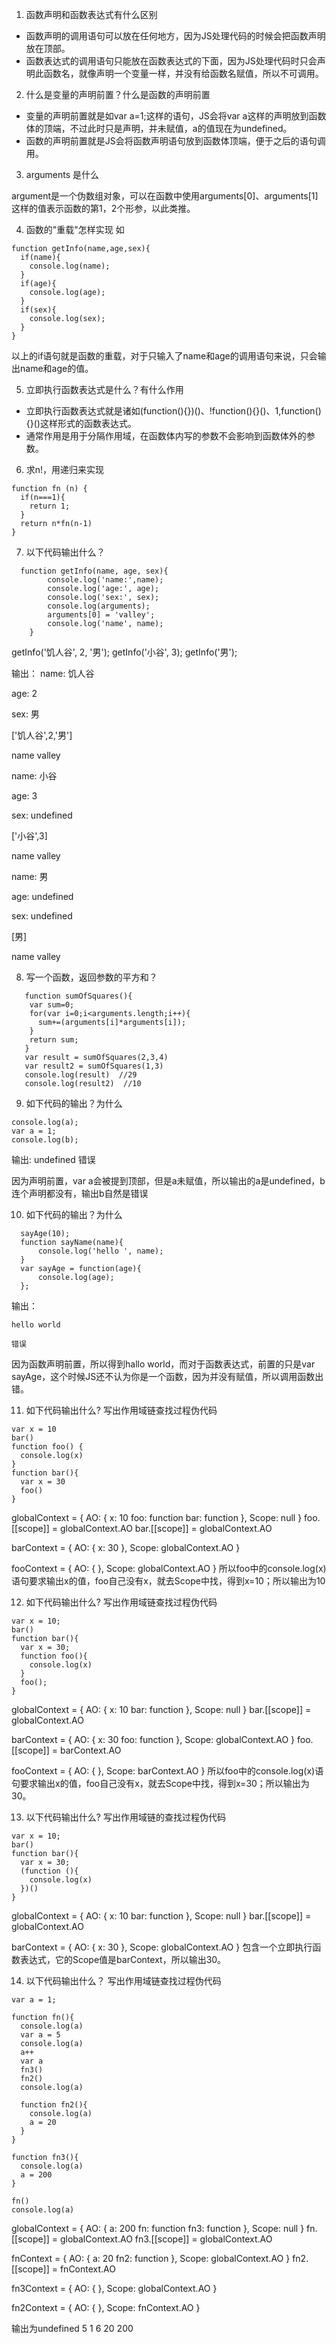 1. 函数声明和函数表达式有什么区别
  - 函数声明的调用语句可以放在任何地方，因为JS处理代码的时候会把函数声明放在顶部。
  - 函数表达式的调用语句只能放在函数表达式的下面，因为JS处理代码时只会声明此函数名，就像声明一个变量一样，并没有给函数名赋值，所以不可调用。

2. 什么是变量的声明前置？什么是函数的声明前置
  - 变量的声明前置就是如var a=1;这样的语句，JS会将var a这样的声明放到函数体的顶端，不过此时只是声明，并未赋值，a的值现在为undefined。
  - 函数的声明前置就是JS会将函数声明语句放到函数体顶端，便于之后的语句调用。

3. arguments 是什么

argument是一个伪数组对象，可以在函数中使用arguments[0]、arguments[1]这样的值表示函数的第1，2个形参，以此类推。

4. 函数的"重载"怎样实现
如
```
function getInfo(name,age,sex){
  if(name){
    console.log(name);
  }
  if(age){
    console.log(age);
  }
  if(sex){
    console.log(sex);
  }
}
```
以上的if语句就是函数的重载，对于只输入了name和age的调用语句来说，只会输出name和age的值。

5. 立即执行函数表达式是什么？有什么作用
  - 立即执行函数表达式就是诸如(function(){})()、!function(){}()、1,function(){}()这样形式的函数表达式。
  - 通常作用是用于分隔作用域，在函数体内写的参数不会影响到函数体外的参数。

6. 求n!，用递归来实现
```
function fn (n) {
  if(n===1){
    return 1;
  }
  return n*fn(n-1)
}
```

7. 以下代码输出什么？
```
  function getInfo(name, age, sex){
		console.log('name:',name);
		console.log('age:', age);
		console.log('sex:', sex);
		console.log(arguments);
		arguments[0] = 'valley';
		console.log('name', name);
	}
```

  getInfo('饥人谷', 2, '男');
  getInfo('小谷', 3);
  getInfo('男');

输出：
  name: 饥人谷
  
  age: 2

  sex: 男  
  
  ['饥人谷',2,'男']
  
  name valley

  name: 小谷
  
  age: 3
  
  sex: undefined  
  
  ['小谷',3]
  
  name valley
  
  name: 男
  
  age: undefined
  
  sex: undefined
  
  [男]
  
  name valley

8. 写一个函数，返回参数的平方和？
```
   function sumOfSquares(){
    var sum=0;
    for(var i=0;i<arguments.length;i++){
      sum+=(arguments[i]*arguments[i]);
    }
    return sum;
   }
   var result = sumOfSquares(2,3,4)
   var result2 = sumOfSquares(1,3)
   console.log(result)  //29
   console.log(result2)  //10
```

9. 如下代码的输出？为什么
```
console.log(a);
var a = 1;
console.log(b);
```
  输出:
  undefined 
  错误
  
  因为声明前置，var a会被提到顶部，但是a未赋值，所以输出的a是undefined，b连个声明都没有，输出b自然是错误

10. 如下代码的输出？为什么
  ```sayName('world');
	sayAge(10);
	function sayName(name){
		console.log('hello ', name);
	}
	var sayAge = function(age){
		console.log(age);
	};
  ```
  输出：

    hello world
  
    错误
  
  因为函数声明前置，所以得到hallo world，而对于函数表达式，前置的只是var sayAge，这个时候JS还不认为你是一个函数，因为并没有赋值，所以调用函数出错。

11. 如下代码输出什么? 写出作用域链查找过程伪代码
```
var x = 10
bar() 
function foo() {
  console.log(x)
}
function bar(){
  var x = 30
  foo()
}
```
globalContext = {
  AO: {
    x: 10
    foo: function
    bar: function
  },
  Scope: null
}
foo.[[scope]] = globalContext.AO
bar.[[scope]] = globalContext.AO

barContext = {
  AO: {
    x: 30
  },
  Scope: globalContext.AO
}

fooContext = {
  AO: {
  },
  Scope: globalContext.AO
}
所以foo中的console.log(x)语句要求输出x的值，foo自己没有x，就去Scope中找，得到x=10；所以输出为10

12. 如下代码输出什么? 写出作用域链查找过程伪代码
```
var x = 10;
bar() 
function bar(){
  var x = 30;
  function foo(){
    console.log(x) 
  }
  foo();
}	
```
globalContext = {
  AO: {
    x: 10
    bar: function
  },
  Scope: null
}
bar.[[scope]] = globalContext.AO

barContext = {
  AO: {
    x: 30
    foo: function
  },
  Scope: globalContext.AO
}
foo.[[scope]] = barContext.AO

fooContext = {
  AO: {
  },
  Scope: barContext.AO
}
所以foo中的console.log(x)语句要求输出x的值，foo自己没有x，就去Scope中找，得到x=30；所以输出为30。

13. 以下代码输出什么? 写出作用域链的查找过程伪代码
```
var x = 10;
bar() 
function bar(){
  var x = 30;
  (function (){
    console.log(x)
  })()
}
```
globalContext = {
  AO: {
    x: 10
    bar: function
  },
  Scope: null
}
bar.[[scope]] = globalContext.AO

barContext = {
  AO: {
    x: 30
  },
  Scope: globalContext.AO
}
包含一个立即执行函数表达式，它的Scope值是barContext，所以输出30。

14. 以下代码输出什么？ 写出作用域链查找过程伪代码
```
var a = 1;

function fn(){
  console.log(a)
  var a = 5
  console.log(a)
  a++
  var a
  fn3()
  fn2()
  console.log(a)

  function fn2(){
    console.log(a)
    a = 20
  }
}

function fn3(){
  console.log(a)
  a = 200
}

fn()
console.log(a)
```
globalContext = {
  AO: {
    a: 200
    fn: function
    fn3: function
  },
  Scope: null
}
fn.[[scope]] = globalContext.AO
fn3.[[scope]] = globalContext.AO

fnContext = {
  AO: {
    a: 20
    fn2: function
  },
  Scope: globalContext.AO
}
fn2.[[scope]] = fnContext.AO

fn3Context = {
  AO: {
  },
  Scope: globalContext.AO
}

fn2Context = {
  AO: {
  },
  Scope: fnContext.AO
}

输出为undefined 5 1 6 20 200